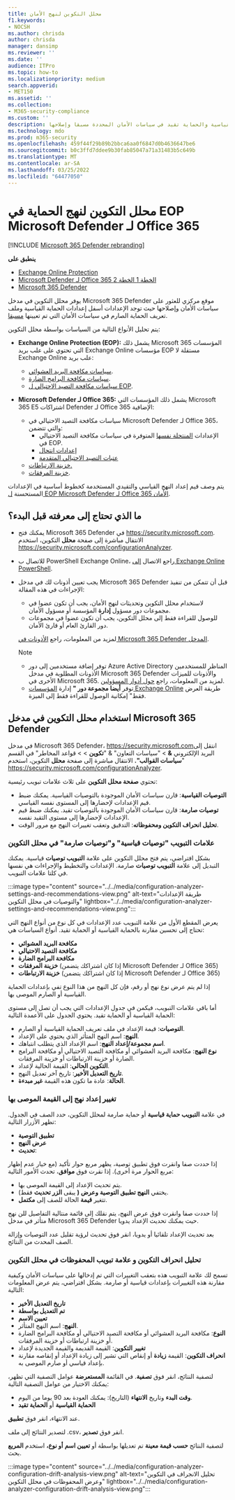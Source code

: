 ```yaml
---
title: محلل التكوين لنهج الأمان
f1.keywords:
- NOCSH
ms.author: chrisda
author: chrisda
manager: dansimp
ms.reviewer: ''
ms.date: ''
audience: ITPro
ms.topic: how-to
ms.localizationpriority: medium
search.appverid:
- MET150
ms.assetid: ''
ms.collection:
- M365-security-compliance
ms.custom: ''
description: يمكن للمسؤولين التعرف على كيفية استخدام محلل التكوين للعثور على سياسات الأمان الموجودة أسفل الإعدادات في الحماية القياسية والحماية تقيد في سياسات الأمان المحددة مسبقا وإصلاحها.
ms.technology: mdo
ms.prod: m365-security
ms.openlocfilehash: 459f44f29b89b2bbca6aa0f6847d0b4636647be6
ms.sourcegitcommit: b0c3ffd7ddee9b30fab85047a71a31483b5c649b
ms.translationtype: MT
ms.contentlocale: ar-SA
ms.lasthandoff: 03/25/2022
ms.locfileid: "64477050"
---
```

# <a name="configuration-analyzer-for-protection-policies-in-eop-and-microsoft-defender-for-office-365"></a>محلل التكوين لنهج الحماية في EOP Microsoft Defender لـ Office 365

[!INCLUDE [Microsoft 365 Defender rebranding](../includes/microsoft-defender-for-office.md)]

**ينطبق على**
- [Exchange Online Protection](exchange-online-protection-overview.md)
- [Microsoft Defender لـ Office 365 الخطة 1 الخطة 2](defender-for-office-365.md)
- [Microsoft 365 Defender](../defender/microsoft-365-defender.md)

يوفر محلل التكوين في مدخل Microsoft 365 Defender موقع مركزي للعثور على سياسات الأمان وإصلاحها حيث توجد الإعدادات أسفل إعدادات الحماية القياسية وملف تعريف الحماية الصارم في سياسات الأمان التي تم تعيينها [مسبقا](preset-security-policies.md).

يتم تحليل الأنواع التالية من السياسات بواسطة محلل التكوين:

- **Exchange Online Protection (EOP):** يشمل ذلك Microsoft 365 المؤسسات التي تحتوي على علب بريد Exchange Online مؤسسات EOP مستقلة لا Exchange Online علب بريد:
  - [سياسات مكافحة البريد العشوائي](configure-your-spam-filter-policies.md).
  - [سياسات مكافحة البرامج الضارة](configure-anti-malware-policies.md).
  - [سياسات مكافحة التصيد الاحتيالي ل EOP](set-up-anti-phishing-policies.md#spoof-settings).

- **Microsoft Defender لـ Office 365:** يشمل ذلك المؤسسات التي Microsoft 365 E5 اشتراكات Defender لـ Office 365 الإضافية:
  - سياسات مكافحة التصيد الاحتيالي في Microsoft Defender لـ Office 365، والتي تتضمن:
    - الإعدادات [المنتحلة نفسها](set-up-anti-phishing-policies.md#spoof-settings) المتوفرة في سياسات مكافحة التصيد الاحتيالي في EOP.
    - [إعدادات انتحال](set-up-anti-phishing-policies.md#impersonation-settings-in-anti-phishing-policies-in-microsoft-defender-for-office-365)
    - [عتبات التصيد الاحتيالي المتقدمة](set-up-anti-phishing-policies.md#advanced-phishing-thresholds-in-anti-phishing-policies-in-microsoft-defender-for-office-365)
  - [خزينة الارتباطات.](set-up-safe-links-policies.md)
  - [خزينة المرفقات](set-up-safe-attachments-policies.md).

يتم وصف قيم إعداد النهج القياسي والتقيدي المستخدمة كخطوط أساسية في الإعدادات المستحسنة [ل EOP Microsoft Defender لـ Office 365 الأمان](recommended-settings-for-eop-and-office365.md).

## <a name="what-do-you-need-to-know-before-you-begin"></a>ما الذي تحتاج إلى معرفته قبل البدء؟

- يمكنك فتح Microsoft 365 Defender في <https://security.microsoft.com>. الانتقال مباشرة إلى صفحة **محلل** التكوين، استخدم <https://security.microsoft.com/configurationAnalyzer>.

- للاتصال ب PowerShell Exchange Online، راجع الاتصال [إلى Exchange Online PowerShell](/powershell/exchange/connect-to-exchange-online-powershell).

- يجب تعيين أذونات لك في مدخل Microsoft 365 Defender قبل أن تتمكن من تنفيذ الإجراءات في هذه المقالة:
  - لاستخدام محلل التكوين وتحديثات لنهج الأمان، يجب أن تكون عضوا في مجموعات دور مسؤول **إدارة** المؤسسة أو مسؤول الأمان. 
  - للوصول للقراءة فقط إلى محلل التكوين، يجب أن تكون عضوا في مجموعات دور القارئ العام أو قارئ  الأمان.

  لمزيد من المعلومات، راجع [الأذونات في Microsoft 365 Defender المدخل](permissions-microsoft-365-security-center.md).

  > [!NOTE]
  >
  > - توفر إضافة مستخدمين إلى دور Azure Active Directory المناظر للمستخدمين الأذونات المطلوبة في مدخل Microsoft 365 Defender والأذونات للميزات الأخرى  في Microsoft 365. لمزيد من المعلومات، راجع [حول أدوار المسؤولين](../../admin/add-users/about-admin-roles.md).
  > - توفر **أيضا مجموعة دور "** إدارة [المؤسسات Exchange Online](/Exchange/permissions-exo/permissions-exo#role-groups) طريقة العرض فقط" إمكانية الوصول للقراءة فقط إلى الميزة.

## <a name="use-the-configuration-analyzer-in-the-microsoft-365-defender-portal"></a>استخدام محلل التكوين في مدخل Microsoft 365 Defender

 في مدخل Microsoft 365 Defender،  <https://security.microsoft.com>انتقل إلى البريد الإلكتروني **&** \> "سياسات التعاون" & "**تكوين** \> \> قواعد المخاطر" في القسم "**سياسات القوالب".** الانتقال مباشرة إلى صفحة **محلل** التكوين، استخدم <https://security.microsoft.com/configurationAnalyzer>.

تحتوي **صفحة محلل التكوين** على ثلاث علامات تبويب رئيسية:

- **التوصيات القياسية**: قارن سياسات الأمان الموجودة بالتوصيات القياسية. يمكنك ضبط قيم الإعدادات لإحضارها إلى المستوى نفسه القياسي.
- **توصيات صارمة**: قارن سياسات الأمان الموجودة بالتوصيات تقيد. يمكنك ضبط قيم الإعدادات لإحضارها إلى مستوى التقيد نفسه.
- **تحليل انحراف التكوين ومحفوظاته**: التدقيق وتعقب تغييرات النهج مع مرور الوقت.

### <a name="standard-recommendations-and-strict-recommendations-tabs-in-the-configuration-analyzer"></a>علامات التبويب "توصيات قياسية" و"توصيات صارمة" في محلل التكوين

بشكل افتراضي، يتم فتح محلل التكوين على علامة **التبويب توصيات** قياسية. يمكنك التبديل إلى علامة **التبويب توصيات** صارمة. الإعدادات والتخطيط والإجراءات هي نفسها في كلتا علامات التبويب.

:::image type="content" source="../../media/configuration-analyzer-settings-and-recommendations-view.png" alt-text="طريقة الإعدادات والتوصيات في محلل التكوين" lightbox="../../media/configuration-analyzer-settings-and-recommendations-view.png":::

يعرض المقطع الأول من علامة التبويب عدد الإعدادات في كل نوع من أنواع النهج التي تحتاج إلى تحسين مقارنة بالحماية القياسية أو الحماية تقيد. أنواع السياسات هي:

- **مكافحة البريد العشوائي**
- **مكافحة التصيد الاحتيالي**
- **مكافحة البرامج الضارة**
- **خزينة المرفقات** (إذا كان اشتراكك يتضمن Microsoft Defender لـ Office 365)
- **خزينة الارتباطات** (إذا كان اشتراكك يتضمن Microsoft Defender لـ Office 365)

إذا لم يتم عرض نوع نهج أو رقم، فإن كل النهج من هذا النوع تفي بإعدادات الحماية القياسية أو الصارم الموصى بها.

أما باقي علامات التبويب، فيكمن في جدول الإعدادات التي يجب أن تصل إلى مستوى الحماية القياسية أو الحماية تقيد. يحتوي الجدول على الأعمدة التالية:

- **التوصيات**: قيمة الإعداد في ملف تعريف الحماية القياسية أو الصارم.
- **النهج**: اسم النهج المتأثر الذي يحتوي على الإعداد.
- **اسم مجموعة/إعداد النهج**: اسم الإعداد الذي يتطلب انتباهك.
- **نوع النهج**: مكافحة البريد العشوائي أو مكافحة التصيد الاحتيالي أو مكافحة البرامج الضارة أو خزينة الارتباطات أو خزينة المرفقات.
- **التكوين الحالي**: القيمة الحالية لإعداد.
- **تاريخ التعديل الأخير**: تاريخ آخر تعديل النهج.
- **الحالة**: عادة ما تكون هذه القيمة **غير مبدءة**.

### <a name="change-a-policy-setting-to-the-recommended-value"></a>تغيير إعداد نهج إلى القيمة الموصى بها

في علامة **التبويب حماية قياسية** أو حماية صارمة لمحلل التكوين، حدد الصف في الجدول. تظهر الأزرار التالية:

- **تطبيق التوصية**
- **عرض النهج**
- **تحديث**:

إذا حددت صفا وانقرت فوق تطبيق توصية، يظهر مربع حوار تأكيد (مع خيار عدم إظهار مربع الحوار مرة أخرى). إذا نقرت فوق **موافق**، تحدث الأمور التالية:

- يتم تحديث الإعداد إلى القيمة الموصى بها.
- يختفي **النهج تطبيق التوصية** **وعرض (** يبقى **الزر تحديث** فقط).
- تتغير **قيمة** الحالة للصف إلى **مكتمل**.

إذا حددت صفا وانقرت  فوق عرض النهج، يتم نقلك إلى قائمة منتالية التفاصيل للن نهج متأثر في مدخل Microsoft 365 Defender حيث يمكنك تحديث الإعداد يدويا.

بعد تحديث الإعداد تلقائيا أو يدويا، انقر فوق تحديث لرؤية تقليل  عدد التوصيات وإزالة الصف المحدث من النتائج.

### <a name="configuration-drift-analysis-and-history-tab-in-the-configuration-analyzer"></a>تحليل انحراف التكوين و علامة تبويب المحفوظات في محلل التكوين

تسمح لك علامة التبويب هذه بتعقب التغييرات التي تم إدخالها على سياسات الأمان وكيفية مقارنة هذه التغييرات بإعدادات قياسية أو صارمة. بشكل افتراضي، يتم عرض المعلومات التالية:

- **تاريخ التعديل الأخير**
- **تم التعديل بواسطة**
- **تعيين الاسم**
- **النهج**: اسم النهج المتأثر.
- **النوع**: مكافحة البريد العشوائي أو مكافحة التصيد الاحتيالي أو مكافحة البرامج الضارة أو خزينة ارتباطات أو خزينة المرفقات.
- **تغيير التكوين**: القيمة القديمة والقيمة الجديدة لإعداد
- **انحراف التكوين**: القيمة **زيادة** أو إنقاص التي تشير إلى زيادة الإعداد أو إنقاصه مقارنة بإعداد قياسي أو صارم الموصى به.

لتصفية النتائج، انقر فوق **تصفية**. في القائمة **المستعرضة** عوامل التصفية التي تظهر، يمكنك الاختيار من عوامل التصفية التالية:

- **وقت البدء** وتاريخ **الانتهاء** (التاريخ): يمكنك العودة بعد 90 يوما من اليوم.
- **الحماية القياسية** أو **الحماية تقيد**

عند الانتهاء، انقر فوق **تطبيق**.

لتصدير النتائج إلى ملف .csv، انقر فوق **تصدير**.

لتصفية النتائج **حسب قيمة معينة** تم تعديلها بواسطة أو **تعيين اسم** **أو نوع،** استخدم **المربع** بحث.

:::image type="content" source="../../media/configuration-analyzer-configuration-drift-analysis-view.png" alt-text="تحليل الانجراف في التكوين وعرض المحفوظات في محلل التكوين" lightbox="../../media/configuration-analyzer-configuration-drift-analysis-view.png":::
